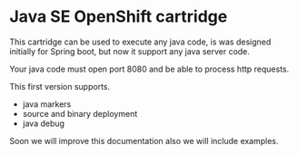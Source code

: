 # Java SE OpenShift cartridge

This cartridge can be used to execute any java code, is was designed initially for Spring boot, but now it support any java server code.

Your java code must open port 8080 and be able to process http requests.

This first version supports.

* java markers
* source and binary deployment
* java debug
 
Soon we will improve this documentation also we will include examples.
